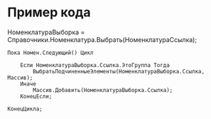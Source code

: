 # Пример кода

НоменклатураВыборка = Справочники.Номенклатура.Выбрать(НоменклатураСсылка);
	
	Пока Номен.Следующий() Цикл
		
		Если НоменклатураВыборка.Ссылка.ЭтоГруппа Тогда
			ВыбратьПодчиненныеЭлементы(НоменклатураВыборка.Ссылка, Массив);
		Иначе
			Массив.Добавить(НоменклатураВыборка.Ссылка);
		КонецЕсли; 
		
	КонецЦикла;
